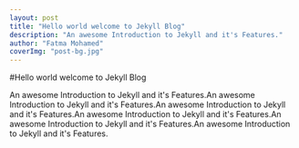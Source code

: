 ```yaml
---
layout: post
title: "Hello world welcome to Jekyll Blog"
description: "An awesome Introduction to Jekyll and it's Features."
author: "Fatma Mohamed"
coverImg: "post-bg.jpg"
---
```



#Hello world welcome to Jekyll Blog

An awesome Introduction to Jekyll and it's Features.An awesome Introduction to Jekyll and it's Features.An awesome Introduction to Jekyll and it's Features.An awesome Introduction to Jekyll and it's Features.An awesome Introduction to Jekyll and it's Features.An awesome Introduction to Jekyll and it's Features.


